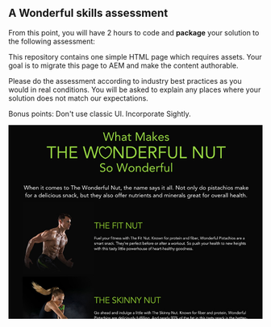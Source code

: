 ## A Wonderful skills assessment

From this point, you will have 2 hours to code and **package** your solution to the following assessment:


This repository contains one simple HTML page which requires assets. Your goal is to migrate this page to AEM and make the content authorable.

Please do the assessment according to industry best practices as you would in real conditions. 
You will be asked to explain any places where your solution does not match our expectations.

Bonus points: Don't use classic UI. Incorporate Sightly.


![Screen](https://github.com/wonderfulagency/skills-assessment/blob/master/preview.jpg)